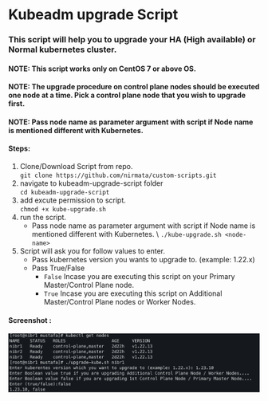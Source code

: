 # Kubeadm upgrade Script

### This script will help you to upgrade your HA (High available) or Normal kubernetes cluster.

#### NOTE: This script works only on CentOS 7 or above OS.
#### NOTE: The upgrade procedure on control plane nodes should be executed one node at a time. Pick a control plane node that you wish to upgrade first.
#### NOTE: Pass node name as parameter argument with script if Node name is mentioned different with Kubernetes. 

#### Steps:
1. Clone/Download Script from repo.\
    `git clone https://github.com/nirmata/custom-scripts.git `
2.  navigate to kubeadm-upgrade-script folder\
    `cd kubeadm-upgrade-script`
3.  add excute permission to script.\
    `chmod +x kube-upgrade.sh`
4.  run the script.
    - Pass node name as parameter argument with script if Node name is mentioned different with Kubernetes. \ 
    `./kube-upgrade.sh <node-name>`
5.  Script will ask you for follow values to enter.
    - Pass kubernetes version you wants to upgrade to. (example: 1.22.x)
    - Pass True/False
      - `False` Incase you are executing this script on your Primary Master/Control Plane node.
      - `True` Incase you are executing this script on Additional Master/Control Plane nodes or Worker Nodes.
  
#### Screenshot :
![Screenshot](./upgrade-kube-input-screenshot.png)
